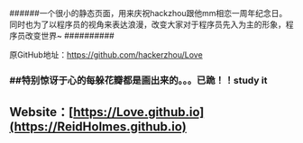 ######一个很小的静态页面，用来庆祝hackzhou跟他mm相恋一周年纪念日。同时也为了以程序员的视角来表达浪漫，改变大家对于程序员先入为主的形象，程序员改变世界~ ##########



原GitHub地址：https://github.com/hackerzhou/Love
###  ##特别惊讶于心的每躲花瓣都是画出来的。。。已跪！！study it
## Website：[https://Love.github.io](https://ReidHolmes.github.io) ##



